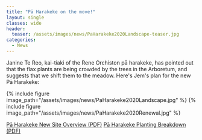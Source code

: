 ```yaml
---
title: "Pā Harakeke on the move!"
layout: single
classes: wide
header:
  teaser: /assets/images/news/PaHarakeke2020Landscape-teaser.jpg
categories:
  - News
---
```


Janine Te Reo, kai-tiaki of the Rene Orchiston pā harakeke, has pointed out that the flax plants are being crowded by the trees in the Arboretum, and suggests that we shift them to the meadow.  Here's Jem's plan for the new Pā Harakeke:

{% include figure image_path="/assets/images/news/PaHarakeke2020Landscape.jpg" %}
{% include figure image_path="/assets/images/news/PaHarakeke2020Renewal.jpg" %}

[Pā Harakeke New Site Overview (PDF)](/assets/documents/PaHarakeke2020Landscape.pdf)
[Pā Harakeke Planting Breakdown (PDF)](/assets/documents/PaHarakeke2020Renewal.pdf)


